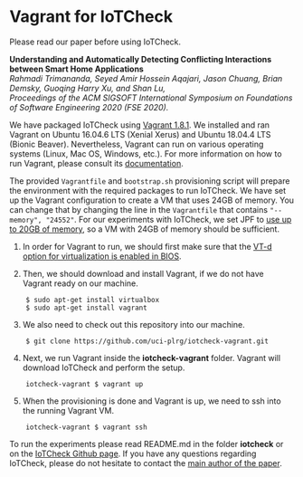 # Vagrant for IoTCheck

Please read our paper before using IoTCheck. 

**Understanding and Automatically Detecting Conflicting Interactions between Smart Home Applications**\
*Rahmadi Trimananda, Seyed Amir Hossein Aqajari, Jason Chuang, Brian Demsky, Guoqing Harry Xu, and Shan Lu,*\
*Proceedings of the ACM SIGSOFT International Symposium on Foundations of Software Engineering 2020 (FSE 2020).*

We have packaged IoTCheck using [Vagrant 1.8.1](https://www.vagrantup.com). We installed and ran Vagrant on Ubuntu 16.04.6 LTS (Xenial Xerus) and Ubuntu 18.04.4 LTS (Bionic Beaver). Nevertheless, Vagrant can run on various operating systems (Linux, Mac OS, Windows, etc.). For more information on how to run Vagrant, please consult its [documentation](https://www.vagrantup.com/docs/index.html).

The provided `Vagrantfile` and `bootstrap.sh` provisioning script will prepare the environment with the required packages to run IoTCheck. We have set up the Vagrant configuration to create a VM that uses 24GB of memory. You can change that by changing the line in the `Vagrantfile` that contains `"--memory", "24552"`. For our experiments with IoTCheck, we set JPF to [use up to 20GB of memory](https://github.com/uci-plrg/iotcheck/wiki/IoTCheck-JPF#Run-Script), so a VM with 24GB of memory should be sufficient.

1. In order for Vagrant to run, we should first make sure that the [VT-d option for virtualization is enabled in BIOS](https://docs.fedoraproject.org/en-US/Fedora/13/html/Virtualization_Guide/sect-Virtualization-Troubleshooting-Enabling_Intel_VT_and_AMD_V_virtualization_hardware_extensions_in_BIOS.html).

2. Then, we should download and install Vagrant, if we do not have Vagrant ready on our machine.

```
    $ sudo apt-get install virtualbox
    $ sudo apt-get install vagrant
```

3. We also need to check out this repository into our machine.

```
    $ git clone https://github.com/uci-plrg/iotcheck-vagrant.git
```

4. Next, we run Vagrant inside the **iotcheck-vagrant** folder.  Vagrant will download IoTCheck and perform the setup.

```
    iotcheck-vagrant $ vagrant up
```

5. When the provisioning is done and Vagrant is up, we need to ssh into the running Vagrant VM.

```
    iotcheck-vagrant $ vagrant ssh
```

To run the experiments please read README.md in the folder **iotcheck** or on the [IoTCheck Github page](https://github.com/uci-plrg/iotcheck). If you have any questions regarding IoTCheck, please do not hesitate to contact the [main author of the paper](https://rtrimana.github.io/cv/).
